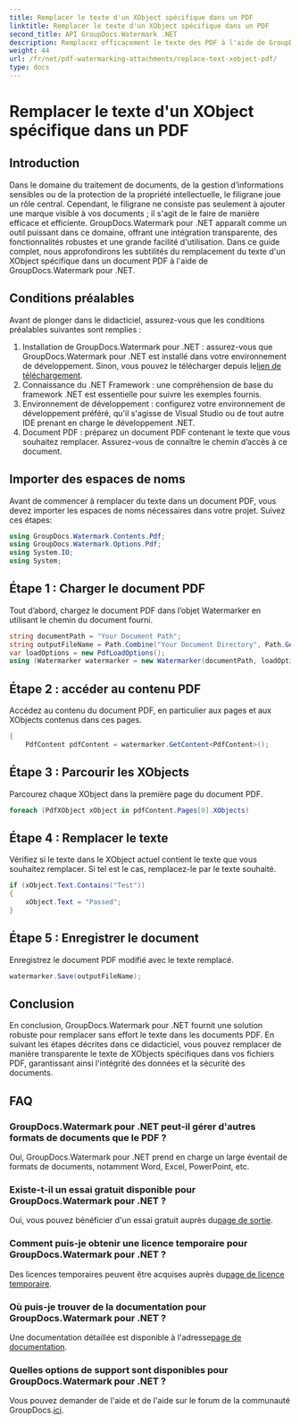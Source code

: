 ```yaml
---
title: Remplacer le texte d'un XObject spécifique dans un PDF
linktitle: Remplacer le texte d'un XObject spécifique dans un PDF
second_title: API GroupDocs.Watermark .NET
description: Remplacez efficacement le texte des PDF à l'aide de GroupDocs.Watermark pour .NET. Intégrez de manière transparente le filigrane dans vos applications .NET.
weight: 44
url: /fr/net/pdf-watermarking-attachments/replace-text-xobject-pdf/
type: docs
---
```

# Remplacer le texte d'un XObject spécifique dans un PDF

## Introduction
Dans le domaine du traitement de documents, de la gestion d’informations sensibles ou de la protection de la propriété intellectuelle, le filigrane joue un rôle central. Cependant, le filigrane ne consiste pas seulement à ajouter une marque visible à vos documents ; il s'agit de le faire de manière efficace et efficiente. GroupDocs.Watermark pour .NET apparaît comme un outil puissant dans ce domaine, offrant une intégration transparente, des fonctionnalités robustes et une grande facilité d'utilisation. Dans ce guide complet, nous approfondirons les subtilités du remplacement du texte d'un XObject spécifique dans un document PDF à l'aide de GroupDocs.Watermark pour .NET.
## Conditions préalables
Avant de plonger dans le didacticiel, assurez-vous que les conditions préalables suivantes sont remplies :
1.  Installation de GroupDocs.Watermark pour .NET : assurez-vous que GroupDocs.Watermark pour .NET est installé dans votre environnement de développement. Sinon, vous pouvez le télécharger depuis le[lien de téléchargement](https://releases.groupdocs.com/Watermark/net/).
2. Connaissance du .NET Framework : une compréhension de base du framework .NET est essentielle pour suivre les exemples fournis.
3. Environnement de développement : configurez votre environnement de développement préféré, qu'il s'agisse de Visual Studio ou de tout autre IDE prenant en charge le développement .NET.
4. Document PDF : préparez un document PDF contenant le texte que vous souhaitez remplacer. Assurez-vous de connaître le chemin d’accès à ce document.

## Importer des espaces de noms
Avant de commencer à remplacer du texte dans un document PDF, vous devez importer les espaces de noms nécessaires dans votre projet. Suivez ces étapes:

```csharp
using GroupDocs.Watermark.Contents.Pdf;
using GroupDocs.Watermark.Options.Pdf;
using System.IO;
using System;
```
## Étape 1 : Charger le document PDF
Tout d’abord, chargez le document PDF dans l’objet Watermarker en utilisant le chemin du document fourni.
```csharp
string documentPath = "Your Document Path";
string outputFileName = Path.Combine("Your Document Directory", Path.GetFileName(documentPath));
var loadOptions = new PdfLoadOptions();
using (Watermarker watermarker = new Watermarker(documentPath, loadOptions))
```
## Étape 2 : accéder au contenu PDF
Accédez au contenu du document PDF, en particulier aux pages et aux XObjects contenus dans ces pages.
```csharp
{
    PdfContent pdfContent = watermarker.GetContent<PdfContent>();
```
## Étape 3 : Parcourir les XObjects
Parcourez chaque XObject dans la première page du document PDF.
```csharp
foreach (PdfXObject xObject in pdfContent.Pages[0].XObjects)
```
## Étape 4 : Remplacer le texte
Vérifiez si le texte dans le XObject actuel contient le texte que vous souhaitez remplacer. Si tel est le cas, remplacez-le par le texte souhaité.
```csharp
if (xObject.Text.Contains("Test"))
{
    xObject.Text = "Passed";
}
```
## Étape 5 : Enregistrer le document
Enregistrez le document PDF modifié avec le texte remplacé.
```csharp
watermarker.Save(outputFileName);
```

## Conclusion
En conclusion, GroupDocs.Watermark pour .NET fournit une solution robuste pour remplacer sans effort le texte dans les documents PDF. En suivant les étapes décrites dans ce didacticiel, vous pouvez remplacer de manière transparente le texte de XObjects spécifiques dans vos fichiers PDF, garantissant ainsi l'intégrité des données et la sécurité des documents.
## FAQ
### GroupDocs.Watermark pour .NET peut-il gérer d'autres formats de documents que le PDF ?
Oui, GroupDocs.Watermark pour .NET prend en charge un large éventail de formats de documents, notamment Word, Excel, PowerPoint, etc.
### Existe-t-il un essai gratuit disponible pour GroupDocs.Watermark pour .NET ?
 Oui, vous pouvez bénéficier d'un essai gratuit auprès du[page de sortie](https://releases.groupdocs.com/).
### Comment puis-je obtenir une licence temporaire pour GroupDocs.Watermark pour .NET ?
 Des licences temporaires peuvent être acquises auprès du[page de licence temporaire](https://purchase.groupdocs.com/temporary-license/).
### Où puis-je trouver de la documentation pour GroupDocs.Watermark pour .NET ?
 Une documentation détaillée est disponible à l'adresse[page de documentation](https://tutorials.groupdocs.com/Watermark/net/).
### Quelles options de support sont disponibles pour GroupDocs.Watermark pour .NET ?
 Vous pouvez demander de l'aide et de l'aide sur le forum de la communauté GroupDocs.[ici](https://forum.groupdocs.com/c/watermark/19).